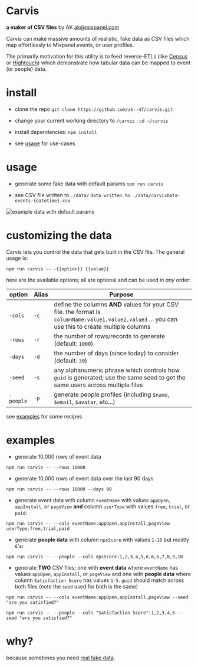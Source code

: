 
# Carvis
**a maker of CSV files** 
 by AK 
 ak@mixpanel.com
 
Carvis can make massive amounts of realistic, fake data as CSV files which map effortlessly to Mixpanel events, or user profiles.

The primarily motivation for this utility is to feed reverse-ETLs (like [Census](https://www.getcensus.com/) or [Hightouch](https://hightouch.io/)) which demonstrate how tabular data can be mapped to event (or people) data.

# install

  - clone the repo
  `git clone https://github.com/ak--47/carvis.git` 

  - change your current working directory to `/carvis` :
  `cd ~/carvis` 
  
- install dependencies:
`npm install`
  
-  see [usage](#usage) for use-cases
  
# usage
  - generate some fake data with default params
  `npm run carvis` 
  
  - see CSV file written to `./data/`
  `data written to ./data/carvisData-events-{datetime}.csv`
  
![example data with default params](https://aktunes.neocities.org/carvis.png)

# customizing the data
Carvis lets you control the data that gets built in the CSV file. The general usage is:

```
npm run carvis -- -{{option}} {{value}}
```
here are the available options; all are optional and can be used in *any* order:

| option | Alias | Purpose |
| ------ | ------ | ------ |
| `-cols` |`-c` | define the columns **AND** values for your CSV file. the format is `columnName:value1,value2,value3` ... you can use this to create multiple columns |
| `-rows` | `-r` | the number of rows/records to generate (default: `1000`) |
| `-days` | `-d` | the number of days (since today) to consider (default: `30`) |
| `-seed` | `-s` | any alphanumeric phrase which controls how `guid` is generated; use the same seed to get the same users across multiple files
|`-people`| `-p`| generate people profiles (including `$name`, `$email`, `$avatar`, etc...)

see [examples](#examples) for some recipes

# examples

 - generate 10,000  rows of event data
```
npm run carvis -- --rows 10000
```
 - generate 10,000 rows of event data over the last 90 days
```
npm run carvis -- --rows 10000 --days 90
```
- generate event data with column `eventName` with values `appOpen`, `appInstall`, or `pageView`  **and** column `userType` with values `free`, `trial`, or `paid`:
```
npm run carvis -- --cols eventName:appOpen,appInstall,pageView userType:free,trial,paid
```
- generate **people data** with column `npsScore` with values `1-10` but mostly `6`'s:
```
npm run carvis -- --people --cols npsScore:1,2,3,4,5,6,6,6,7,8,9,10
```
- generate **TWO** CSV files; one with **event data** where `eventName` has values `appOpen`, `appInstall`, or `pageView`  and one with **people data** where  column `Satisfaction Score` has values `1-5`.  `guid` should match across both files (note the `seed` used for both is the same)
```
npm run carvis -- --cols eventName:appOpen,appInstall,pageView --seed "are you satisfied?"
```
```
npm run carvis -- --people --cols "Satisfaction Score":1,2,3,4,5 --seed "are you satisfied?"
```

# why?
because sometimes you need [real fake data](https://www.youtube.com/watch?v=4270c5qWPBg). 
